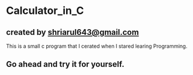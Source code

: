 # Calculator_in_C

## created by shriarul643@gmail.com

This is a small c program that I cerated when I stared learing Programming.

## Go ahead and try it for yourself.
